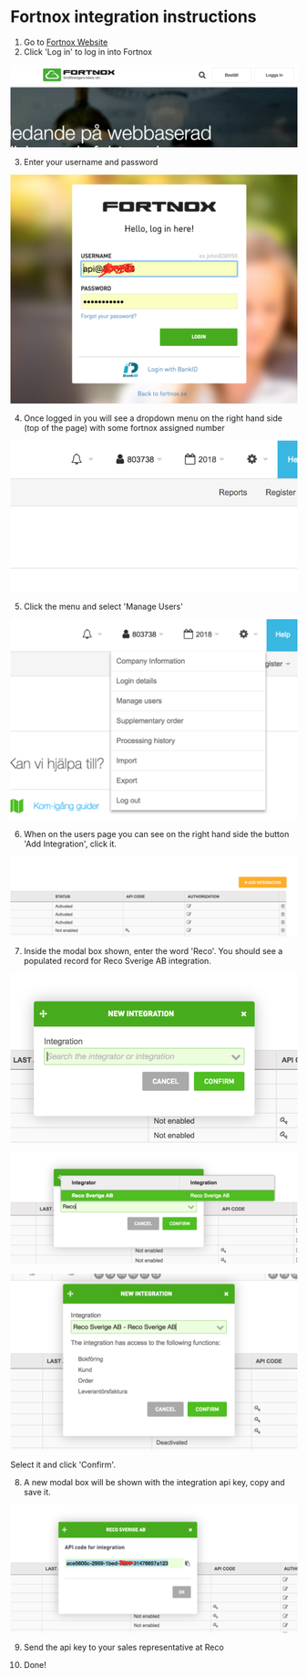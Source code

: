 # Fortnox integration instructions

1. Go to [Fortnox Website](https://www.fortnox.se/)
2. Click 'Log in' to log in into Fortnox

![Log In](images/fortnox-login.png)

3. Enter your username and password

![Credentials](images/fortnox-creds.png)

4. Once logged in you will see a dropdown menu on the right hand side (top of the page) with some fortnox assigned number

![Assigned Number Menu](images/fortnox-assigned-number-menu.png)

5. Click the menu and select 'Manage Users'

![Manage Users Menu Item](images/fortnox-manage-users-menu.png)

6. When on the users page you can see on the right hand side the button 'Add Integration', click it.

![Add Integration Button](images/fortnox-add-integration-btn.png)

7. Inside the modal box shown, enter the word 'Reco'. You should see a populated record for Reco Sverige AB integration.

![Add Integration Modal](images/fortnox-add-integration-modal.png)

![Enter Reco Name](images/fortnox-enter-reco.png)

![Select Reco Item](images/fortnox-select-reco.png)

Select it and click 'Confirm'.

8. A new modal box will be shown with the integration api key, copy and save it.

![Copy API Code](images/fortnox-copy-code.png)

9. Send the api key to your sales representative at Reco

10. Done!

